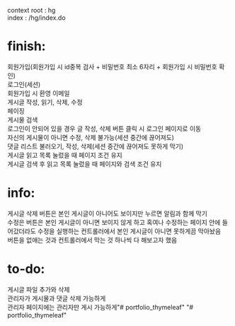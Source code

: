 context root : hg<br/>
index : /hg/index.do<br/>

# finish:<br/>
회원가입(회원가입 시 id중복 검사 + 비밀번호 최소 6자리 + 회원가입 시 비밀번호 확인)<br/>
로그인(세션)<br/>
회원가입 시 환영 이메일<br/>
게시글 작성, 읽기, 삭제, 수정<br/>
페이징<br/>
게시물 검색<br/>
로그인이 안되어 있을 경우 글 작성, 삭제 버튼 클릭 시 로그인 페이지로 이동<br/>
자신의 게시물이 아니면 수정, 삭제 불가능(세션 중간에 끊어져도)<br/>
댓글 리스트 불러오기, 작성, 삭제(세션 중간에 끊어져도 못하게 막기)<br/>
게시글 읽고 목록 눌렀을 때 페이지 조건 유지<br/>
게시글 검색 후 읽고 목록 눌렀을 때 페이지와 검색 조건 유지<br/>

# info:<br/>
게시글 삭제 버튼은 본인 게시글이 아니어도 보이지만 누르면 알림과 함께 막기<br/>
수정은 버튼은 본인 게시글이 아니면 보이지 않게 하고 혹여나 수정하는 페이지 안에 들어갔더라도 수정을 실행하는 컨트롤러에서 본인 게시글이 아니면 못하게끔 막아놨음<br/>
버튼을 없애는 것과 컨트롤러에서 막는 것 하나씩 다 해보고자 했음<br/>

# to-do:<br/>
게시글 파일 추가와 삭제<br/>
관리자가 게시물과 댓글 삭제 가능하게<br/>
관리자 페이지에는 관리자만 게시 가능하게"# portfolio_thymeleaf" 
"# portfolio_thymeleaf" 
